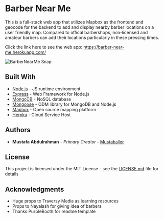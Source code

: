 # Barber Near Me

This is a full-stack web app that utilizes Mapbox as the frontend and geocode for the backend to add and display nearby barber locations on a 
user friendly map. Compared to offical barbershops, non-licensed and amateur barbers can add their locations particularly in these 
pressing times.

Click the link here to see the web app: https://barber-near-me.herokuapp.com/

![BarberNearMe Snap](https://i.snipboard.io/ok3Y4O.jpg)

## Built With

* [Node.js](https://nodejs.org/en/) - JS runtime environment
* [Express](https://expressjs.com/) - Web Framework for Node.js
* [MongoDB](https://www.mongodb.com/) - NoSQL database
* [Mongoose](https://mongoosejs.com/docs/) - ODM library for MongoDB and Node.js
* [Mapbox](https://www.mapbox.com/) -  Open source mapping platform
* [Heroku](https://dashboard.heroku.com/apps) - Cloud Service Host

## Authors

* **Mustafa Abdulrahman** - *Primary Creator* - [Mustaballer](https://github.com/Mustaballer)

## License

This project is licensed under the MIT License - see the [LICENSE.md](LICENSE.md) file for details

## Acknowledgments

* Huge props to Traversy Media as learning resources
* Props to Nayalash for giving idea of barbers
* Thanks PurpleBooth for readme template
